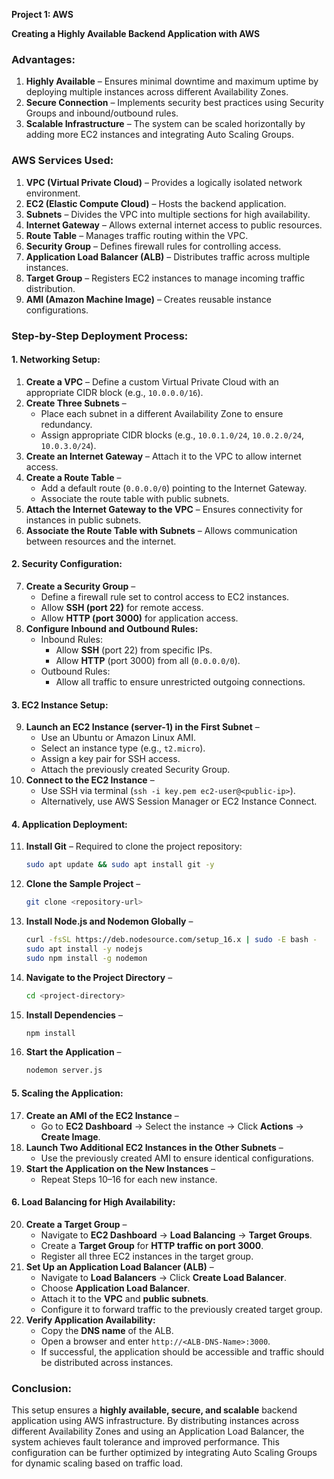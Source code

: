 **Project 1: AWS**

**Creating a Highly Available Backend Application with AWS**

### **Advantages:**

1. **Highly Available** – Ensures minimal downtime and maximum uptime by deploying multiple instances across different Availability Zones.
2. **Secure Connection** – Implements security best practices using Security Groups and inbound/outbound rules.
3. **Scalable Infrastructure** – The system can be scaled horizontally by adding more EC2 instances and integrating Auto Scaling Groups.

### **AWS Services Used:**

1. **VPC (Virtual Private Cloud)** – Provides a logically isolated network environment.
2. **EC2 (Elastic Compute Cloud)** – Hosts the backend application.
3. **Subnets** – Divides the VPC into multiple sections for high availability.
4. **Internet Gateway** – Allows external internet access to public resources.
5. **Route Table** – Manages traffic routing within the VPC.
6. **Security Group** – Defines firewall rules for controlling access.
7. **Application Load Balancer (ALB)** – Distributes traffic across multiple instances.
8. **Target Group** – Registers EC2 instances to manage incoming traffic distribution.
9. **AMI (Amazon Machine Image)** – Creates reusable instance configurations.

### **Step-by-Step Deployment Process:**

#### **1. Networking Setup:**

1. **Create a VPC** – Define a custom Virtual Private Cloud with an appropriate CIDR block (e.g., `10.0.0.0/16`).
2. **Create Three Subnets** –
   - Place each subnet in a different Availability Zone to ensure redundancy.
   - Assign appropriate CIDR blocks (e.g., `10.0.1.0/24`, `10.0.2.0/24`, `10.0.3.0/24`).
3. **Create an Internet Gateway** – Attach it to the VPC to allow internet access.
4. **Create a Route Table** –
   - Add a default route (`0.0.0.0/0`) pointing to the Internet Gateway.
   - Associate the route table with public subnets.
5. **Attach the Internet Gateway to the VPC** – Ensures connectivity for instances in public subnets.
6. **Associate the Route Table with Subnets** – Allows communication between resources and the internet.

#### **2. Security Configuration:**

7. **Create a Security Group** –
   - Define a firewall rule set to control access to EC2 instances.
   - Allow **SSH (port 22)** for remote access.
   - Allow **HTTP (port 3000)** for application access.
8. **Configure Inbound and Outbound Rules:**
   - Inbound Rules:
     - Allow **SSH** (port 22) from specific IPs.
     - Allow **HTTP** (port 3000) from all (`0.0.0.0/0`).
   - Outbound Rules:
     - Allow all traffic to ensure unrestricted outgoing connections.

#### **3. EC2 Instance Setup:**

9. **Launch an EC2 Instance (server-1) in the First Subnet** –
   - Use an Ubuntu or Amazon Linux AMI.
   - Select an instance type (e.g., `t2.micro`).
   - Assign a key pair for SSH access.
   - Attach the previously created Security Group.
10. **Connect to the EC2 Instance** –
    - Use SSH via terminal (`ssh -i key.pem ec2-user@<public-ip>`).
    - Alternatively, use AWS Session Manager or EC2 Instance Connect.

#### **4. Application Deployment:**

11. **Install Git** – Required to clone the project repository:
    ```sh
    sudo apt update && sudo apt install git -y
    ```
12. **Clone the Sample Project** –
    ```sh
    git clone <repository-url>
    ```
13. **Install Node.js and Nodemon Globally** –
    ```sh
    curl -fsSL https://deb.nodesource.com/setup_16.x | sudo -E bash -
    sudo apt install -y nodejs
    sudo npm install -g nodemon
    ```
14. **Navigate to the Project Directory** –
    ```sh
    cd <project-directory>
    ```
15. **Install Dependencies** –
    ```sh
    npm install
    ```
16. **Start the Application** –
    ```sh
    nodemon server.js
    ```

#### **5. Scaling the Application:**

17. **Create an AMI of the EC2 Instance** –
    - Go to **EC2 Dashboard** → Select the instance → Click **Actions** → **Create Image**.
18. **Launch Two Additional EC2 Instances in the Other Subnets** –
    - Use the previously created AMI to ensure identical configurations.
19. **Start the Application on the New Instances** –
    - Repeat Steps 10–16 for each new instance.

#### **6. Load Balancing for High Availability:**

20. **Create a Target Group** –
    - Navigate to **EC2 Dashboard** → **Load Balancing** → **Target Groups**.
    - Create a **Target Group** for **HTTP traffic on port 3000**.
    - Register all three EC2 instances in the target group.
21. **Set Up an Application Load Balancer (ALB)** –
    - Navigate to **Load Balancers** → Click **Create Load Balancer**.
    - Choose **Application Load Balancer**.
    - Attach it to the **VPC** and **public subnets**.
    - Configure it to forward traffic to the previously created target group.
22. **Verify Application Availability:**
    - Copy the **DNS name** of the ALB.
    - Open a browser and enter `http://<ALB-DNS-Name>:3000`.
    - If successful, the application should be accessible and traffic should be distributed across instances.

### **Conclusion:**

This setup ensures a **highly available, secure, and scalable** backend application using AWS infrastructure. By distributing instances across different Availability Zones and using an Application Load Balancer, the system achieves fault tolerance and improved performance. This configuration can be further optimized by integrating Auto Scaling Groups for dynamic scaling based on traffic load.
